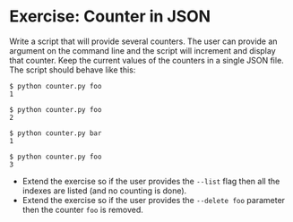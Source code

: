 # Exercise: Counter in JSON


Write a script that will provide several counters. The user can provide an argument on the command
line and the script will increment and display that counter.
Keep the current values of the counters in a single JSON file.
The script should behave like this:


```
$ python counter.py foo
1

$ python counter.py foo
2

$ python counter.py bar
1

$ python counter.py foo
3
```

* Extend the exercise so if the user provides the `--list` flag then all the indexes are listed (and no counting is done).
* Extend the exercise so if the user provides the `--delete foo` parameter then the counter `foo` is removed.



